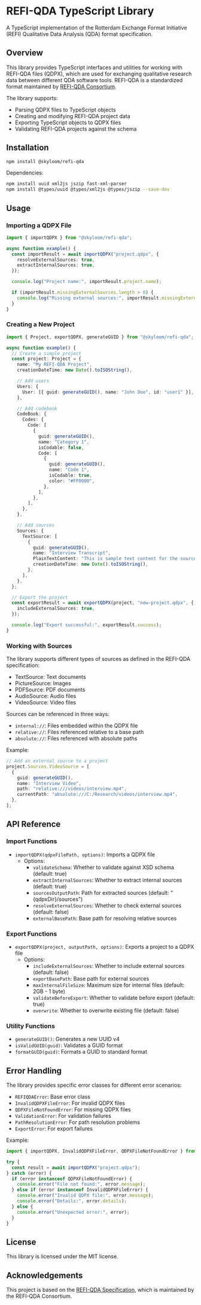 # REFI-QDA TypeScript Library

A TypeScript implementation of the Rotterdam Exchange Format Initiative (REFI) Qualitative Data Analysis (QDA) format specification.

## Overview

This library provides TypeScript interfaces and utilities for working with REFI-QDA files (QDPX), which are used for exchanging qualitative research data between different QDA software tools. REFI-QDA is a standardized format maintained by [REFI-QDA Consortium](https://www.qdasoftware.org/).

The library supports:

- Parsing QDPX files to TypeScript objects
- Creating and modifying REFI-QDA project data
- Exporting TypeScript objects to QDPX files
- Validating REFI-QDA projects against the schema

## Installation

```bash
npm install @skyloom/refi-qda
```

Dependencies:

```bash
npm install uuid xml2js jszip fast-xml-parser
npm install @types/uuid @types/xml2js @types/jszip --save-dev
```

## Usage

### Importing a QDPX File

```typescript
import { importQDPX } from "@skyloom/refi-qda";

async function example() {
  const importResult = await importQDPX("project.qdpx", {
    resolveExternalSources: true,
    extractInternalSources: true,
  });

  console.log("Project name:", importResult.project.name);

  if (importResult.missingExternalSources.length > 0) {
    console.log("Missing external sources:", importResult.missingExternalSources);
  }
}
```

### Creating a New Project

```typescript
import { Project, exportQDPX, generateGUID } from "@skyloom/refi-qda";

async function example() {
  // Create a simple project
  const project: Project = {
    name: "My REFI-QDA Project",
    creationDateTime: new Date().toISOString(),

    // Add users
    Users: {
      User: [{ guid: generateGUID(), name: "John Doe", id: "user1" }],
    },

    // Add codebook
    CodeBook: {
      Codes: {
        Code: [
          {
            guid: generateGUID(),
            name: "Category 1",
            isCodable: false,
            Code: [
              {
                guid: generateGUID(),
                name: "Code 1",
                isCodable: true,
                color: "#FF0000",
              },
            ],
          },
        ],
      },
    },

    // Add sources
    Sources: {
      TextSource: [
        {
          guid: generateGUID(),
          name: "Interview Transcript",
          PlainTextContent: "This is sample text content for the source.",
          creationDateTime: new Date().toISOString(),
        },
      ],
    },
  };

  // Export the project
  const exportResult = await exportQDPX(project, "new-project.qdpx", {
    includeExternalSources: true,
  });

  console.log("Export successful:", exportResult.success);
}
```

### Working with Sources

The library supports different types of sources as defined in the REFI-QDA specification:

- TextSource: Text documents
- PictureSource: Images
- PDFSource: PDF documents
- AudioSource: Audio files
- VideoSource: Video files

Sources can be referenced in three ways:

- `internal://`: Files embedded within the QDPX file
- `relative://`: Files referenced relative to a base path
- `absolute://`: Files referenced with absolute paths

Example:

```typescript
// Add an external source to a project
project.Sources.VideoSource = [
  {
    guid: generateGUID(),
    name: "Interview Video",
    path: "relative:///videos/interview.mp4",
    currentPath: "absolute:///C:/Research/videos/interview.mp4",
  },
];
```

## API Reference

### Import Functions

- `importQDPX(qdpxFilePath, options)`: Imports a QDPX file
  - Options:
    - `validateSchema`: Whether to validate against XSD schema (default: true)
    - `extractInternalSources`: Whether to extract internal sources (default: true)
    - `sourcesOutputPath`: Path for extracted sources (default: "{qdpxDir}/sources")
    - `resolveExternalSources`: Whether to check external sources (default: false)
    - `externalBasePath`: Base path for resolving relative sources

### Export Functions

- `exportQDPX(project, outputPath, options)`: Exports a project to a QDPX file
  - Options:
    - `includeExternalSources`: Whether to include external sources (default: false)
    - `exportBasePath`: Base path for external sources
    - `maxInternalFileSize`: Maximum size for internal files (default: 2GB - 1 byte)
    - `validateBeforeExport`: Whether to validate before export (default: true)
    - `overwrite`: Whether to overwrite existing file (default: false)

### Utility Functions

- `generateGUID()`: Generates a new UUID v4
- `isValidGUID(guid)`: Validates a GUID format
- `formatGUID(guid)`: Formats a GUID to standard format

## Error Handling

The library provides specific error classes for different error scenarios:

- `REFIQDAError`: Base error class
- `InvalidQDPXFileError`: For invalid QDPX files
- `QDPXFileNotFoundError`: For missing QDPX files
- `ValidationError`: For validation failures
- `PathResolutionError`: For path resolution problems
- `ExportError`: For export failures

Example:

```typescript
import { importQDPX, InvalidQDPXFileError, QDPXFileNotFoundError } from "@skyloom/refi-qda";

try {
  const result = await importQDPX("project.qdpx");
} catch (error) {
  if (error instanceof QDPXFileNotFoundError) {
    console.error("File not found:", error.message);
  } else if (error instanceof InvalidQDPXFileError) {
    console.error("Invalid QDPX file:", error.message);
    console.error("Details:", error.details);
  } else {
    console.error("Unexpected error:", error);
  }
}
```

## License

This library is licensed under the MIT license.

## Acknowledgements

This project is based on the [REFI-QDA Specification](https://www.qdasoftware.org/), which is maintained by the REFI-QDA Consortium.
